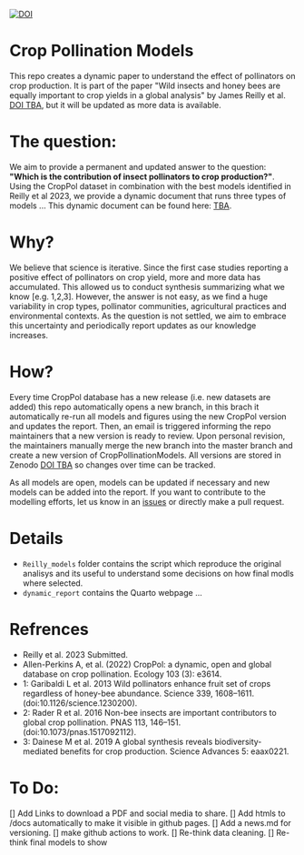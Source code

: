 [![DOI](https://zenodo.org/badge/240485535.svg)](https://zenodo.org/badge/latestdoi/240485535)

# Crop Pollination Models

This repo creates a dynamic paper to understand the effect of pollinators on crop production. It is part of the paper "Wild insects and honey bees are equally important to crop yields in a global analysis" by James Reilly et al. [DOI TBA](), but it will be updated as more data is available.  

# The question:  

We aim to provide a permanent and updated answer to the question: **"Which is the contribution of insect pollinators to crop production?"**.
Using the CropPol dataset in combination with the best models identified in Reilly et al 2023, we provide a dynamic document that runs three types of models ... This dynamic document can be found here: [TBA]().  

# Why?  

We believe that science is iterative. Since the first case studies reporting a positive effect of pollinators on crop yield, more and more data has accumulated. This allowed us to conduct synthesis summarizing what we know [e.g. 1,2,3]. However, the answer is not easy, as we find a huge variability in crop types, pollinator communities, agricultural practices and environmental contexts. As the question is not settled, we aim to embrace this uncertainty and periodically report updates as our knowledge increases.  

# How? 

Every time CropPol database has a new release (i.e. new datasets are added) this repo automatically opens a new branch, in this brach it automatically re-run all models and figures using the new CropPol version and updates the report. Then, an email is triggered informing the repo maintainers that a new version is ready to review. Upon personal revision, the maintainers manually merge the new branch into the master branch and create a new version of CropPollinationModels. All versions are stored in Zenodo [DOI TBA]() so changes over time can be tracked. 

As all models are open, models can be updated if necessary and new models can be added into the report. If you want to contribute to the modelling efforts, let us know in an [issues]() or directly make a pull request. 

# Details  

- `Reilly_models` folder contains the script which reproduce the original analisys and its useful to understand some decisions on how final modls where selected.
- `dynamic_report` contains the Quarto webpage ... 

# Refrences 

- Reilly et al. 2023 Submitted.
- Allen-Perkins A, et al. (2022) CropPol: a dynamic, open and global database on crop pollination. Ecology 103 (3): e3614.  
- 1: Garibaldi L et al. 2013 Wild pollinators enhance fruit set of crops regardless of honey-bee abundance. Science 339, 1608–1611. (doi:10.1126/science.1230200). 
- 2: Rader R et al. 2016 Non-bee insects are important contributors to global crop pollination. PNAS 113, 146–151. (doi:10.1073/pnas.1517092112). 
- 3: Dainese M et al. 2019 A global synthesis reveals biodiversity-mediated benefits for crop production. Science Advances 5: eaax0221.  

# To Do:  
[] Add Links to download a PDF and social media to share. 
[] Add htmls to /docs automatically to make it visible in github pages. 
[] Add a news.md for versioning. 
[] make github actions to work. 
[] Re-think data cleaning. 
[] Re-think final models to show

